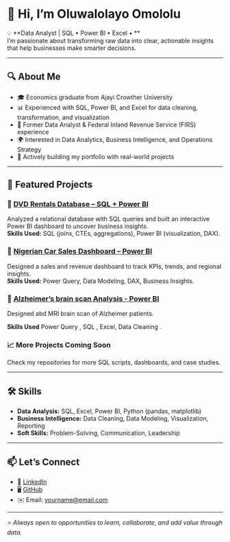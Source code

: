 # 👋 Hi, I’m Oluwalolayo Omololu  

💡 **Data Analyst | SQL • Power BI • Excel • **  
I’m passionate about transforming raw data into clear, actionable insights that help businesses make smarter decisions.  

---

## 🔍 About Me  
- 🎓 Economics graduate from Ajayi Crowther University  
- 📊 Experienced with SQL, Power BI, and Excel for data cleaning, transformation, and visualization  
- 💼 Former Data Analyst & Federal Inland Revenue Service (FIRS) experience  
- 🌍 Interested in Data Analytics, Business Intelligence, and Operations Strategy  
- 🚀 Actively building my portfolio with real-world projects  

---

## 📂 Featured Projects  

### 📀 [DVD Rentals Database – SQL + Power BI](#)
Analyzed a relational database with SQL queries and built an interactive Power BI dashboard to uncover business insights.  
**Skills Used:** SQL (joins, CTEs, aggregations), Power BI (visualization, DAX).  

### 🚗 [Nigerian Car Sales Dashboard – Power BI](#)
Designed a sales and revenue dashboard to track KPIs, trends, and regional insights.  
**Skills Used:** Power Query, Data Modeling, DAX, Business Insights.  
 

### 🧠 [Alzheimer’s brain scan Analysis - Power BI](#)
Designed abd MRI brain scan of Alzheimer patients.

**Skills Used** Power Query , SQL , Excel, Data Cleaning .

### 📈 More Projects Coming Soon
Check my repositories for more SQL scripts, dashboards, and case studies.  

---

## 🛠️ Skills  
- **Data Analysis:** SQL, Excel, Power BI, Python (pandas, matplotlib)  
- **Business Intelligence:** Data Cleaning, Data Modeling, Visualization, Reporting  
- **Soft Skills:** Problem-Solving, Communication, Leadership  

---

## 📫 Let’s Connect  
- 💼 [LinkedIn](https://www.linkedin.com/in/oluwalolayo-omololu)  
- 🖥️ [GitHub](https://github.com/YourUsernameHere)  
- ✉️ Email: yourname@email.com  

---

⭐️ *Always open to opportunities to learn, collaborate, and add value through data.*  

